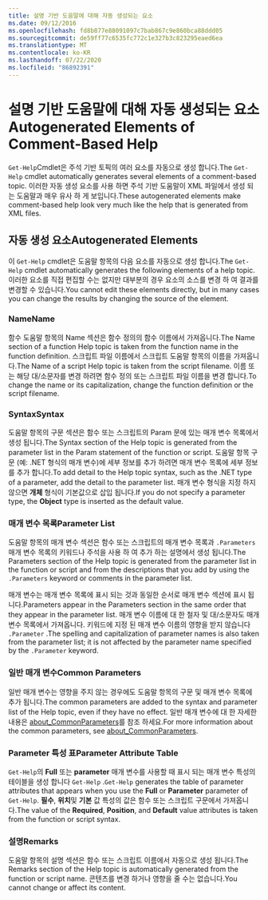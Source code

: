 ```yaml
---
title: 설명 기반 도움말에 대해 자동 생성되는 요소
ms.date: 09/12/2016
ms.openlocfilehash: fd8b877e88091097c7bab867c9e860bca88ddd05
ms.sourcegitcommit: de59ff77c6535fc772c1e327b3c823295eaed6ea
ms.translationtype: MT
ms.contentlocale: ko-KR
ms.lasthandoff: 07/22/2020
ms.locfileid: "86892391"
---
```

# <a name="autogenerated-elements-of-comment-based-help"></a><span data-ttu-id="c13c4-102">설명 기반 도움말에 대해 자동 생성되는 요소</span><span class="sxs-lookup"><span data-stu-id="c13c4-102">Autogenerated Elements of Comment-Based Help</span></span>

<span data-ttu-id="c13c4-103">`Get-Help`Cmdlet은 주석 기반 토픽의 여러 요소를 자동으로 생성 합니다.</span><span class="sxs-lookup"><span data-stu-id="c13c4-103">The `Get-Help` cmdlet automatically generates several elements of a comment-based topic.</span></span> <span data-ttu-id="c13c4-104">이러한 자동 생성 요소를 사용 하면 주석 기반 도움말이 XML 파일에서 생성 되는 도움말과 매우 유사 하 게 보입니다.</span><span class="sxs-lookup"><span data-stu-id="c13c4-104">These autogenerated elements make comment-based help look very much like the help that is generated from XML files.</span></span>

## <a name="autogenerated-elements"></a><span data-ttu-id="c13c4-105">자동 생성 요소</span><span class="sxs-lookup"><span data-stu-id="c13c4-105">Autogenerated Elements</span></span>

<span data-ttu-id="c13c4-106">이 `Get-Help` cmdlet은 도움말 항목의 다음 요소를 자동으로 생성 합니다.</span><span class="sxs-lookup"><span data-stu-id="c13c4-106">The `Get-Help` cmdlet automatically generates the following elements of a help topic.</span></span> <span data-ttu-id="c13c4-107">이러한 요소를 직접 편집할 수는 없지만 대부분의 경우 요소의 소스를 변경 하 여 결과를 변경할 수 있습니다.</span><span class="sxs-lookup"><span data-stu-id="c13c4-107">You cannot edit these elements directly, but in many cases you can change the results by changing the source of the element.</span></span>

### <a name="name"></a><span data-ttu-id="c13c4-108">Name</span><span class="sxs-lookup"><span data-stu-id="c13c4-108">Name</span></span>

<span data-ttu-id="c13c4-109">함수 도움말 항목의 Name 섹션은 함수 정의의 함수 이름에서 가져옵니다.</span><span class="sxs-lookup"><span data-stu-id="c13c4-109">The Name section of a function Help topic is taken from the function name in the function definition.</span></span> <span data-ttu-id="c13c4-110">스크립트 파일 이름에서 스크립트 도움말 항목의 이름을 가져옵니다.</span><span class="sxs-lookup"><span data-stu-id="c13c4-110">The Name of a script Help topic is taken from the script filename.</span></span> <span data-ttu-id="c13c4-111">이름 또는 해당 대/소문자를 변경 하려면 함수 정의 또는 스크립트 파일 이름을 변경 합니다.</span><span class="sxs-lookup"><span data-stu-id="c13c4-111">To change the name or its capitalization, change the function definition or the script filename.</span></span>

### <a name="syntax"></a><span data-ttu-id="c13c4-112">Syntax</span><span class="sxs-lookup"><span data-stu-id="c13c4-112">Syntax</span></span>

<span data-ttu-id="c13c4-113">도움말 항목의 구문 섹션은 함수 또는 스크립트의 Param 문에 있는 매개 변수 목록에서 생성 됩니다.</span><span class="sxs-lookup"><span data-stu-id="c13c4-113">The Syntax section of the Help topic is generated from the parameter list in the Param statement of the function or script.</span></span> <span data-ttu-id="c13c4-114">도움말 항목 구문 (예: .NET 형식의 매개 변수)에 세부 정보를 추가 하려면 매개 변수 목록에 세부 정보를 추가 합니다.</span><span class="sxs-lookup"><span data-stu-id="c13c4-114">To add detail to the Help topic syntax, such as the .NET type of a parameter, add the detail to the parameter list.</span></span> <span data-ttu-id="c13c4-115">매개 변수 형식을 지정 하지 않으면 **개체** 형식이 기본값으로 삽입 됩니다.</span><span class="sxs-lookup"><span data-stu-id="c13c4-115">If you do not specify a parameter type, the **Object** type is inserted as the default value.</span></span>

### <a name="parameter-list"></a><span data-ttu-id="c13c4-116">매개 변수 목록</span><span class="sxs-lookup"><span data-stu-id="c13c4-116">Parameter List</span></span>

<span data-ttu-id="c13c4-117">도움말 항목의 매개 변수 섹션은 함수 또는 스크립트의 매개 변수 목록과 `.Parameters` 매개 변수 목록의 키워드나 주석을 사용 하 여 추가 하는 설명에서 생성 됩니다.</span><span class="sxs-lookup"><span data-stu-id="c13c4-117">The Parameters section of the Help topic is generated from the parameter list in the function or script and from the descriptions that you add by using the `.Parameters` keyword or comments in the parameter list.</span></span>

<span data-ttu-id="c13c4-118">매개 변수는 매개 변수 목록에 표시 되는 것과 동일한 순서로 매개 변수 섹션에 표시 됩니다.</span><span class="sxs-lookup"><span data-stu-id="c13c4-118">Parameters appear in the Parameters section in the same order that they appear in the parameter list.</span></span> <span data-ttu-id="c13c4-119">매개 변수 이름에 대 한 철자 및 대/소문자도 매개 변수 목록에서 가져옵니다. 키워드에 지정 된 매개 변수 이름의 영향을 받지 않습니다 `.Parameter` .</span><span class="sxs-lookup"><span data-stu-id="c13c4-119">The spelling and capitalization of parameter names is also taken from the parameter list; it is not affected by the parameter name specified by the `.Parameter` keyword.</span></span>

### <a name="common-parameters"></a><span data-ttu-id="c13c4-120">일반 매개 변수</span><span class="sxs-lookup"><span data-stu-id="c13c4-120">Common Parameters</span></span>

<span data-ttu-id="c13c4-121">일반 매개 변수는 영향을 주지 않는 경우에도 도움말 항목의 구문 및 매개 변수 목록에 추가 됩니다.</span><span class="sxs-lookup"><span data-stu-id="c13c4-121">The common parameters are added to the syntax and parameter list of the Help topic, even if they have no effect.</span></span> <span data-ttu-id="c13c4-122">일반 매개 변수에 대 한 자세한 내용은 [about_CommonParameters](/powershell/module/microsoft.powershell.core/about/about_commonparameters)를 참조 하세요.</span><span class="sxs-lookup"><span data-stu-id="c13c4-122">For more information about the common parameters, see [about_CommonParameters](/powershell/module/microsoft.powershell.core/about/about_commonparameters).</span></span>

### <a name="parameter-attribute-table"></a><span data-ttu-id="c13c4-123">Parameter 특성 표</span><span class="sxs-lookup"><span data-stu-id="c13c4-123">Parameter Attribute Table</span></span>

<span data-ttu-id="c13c4-124">`Get-Help`의 **Full** 또는 **parameter** 매개 변수를 사용할 때 표시 되는 매개 변수 특성의 테이블을 생성 합니다 `Get-Help` .</span><span class="sxs-lookup"><span data-stu-id="c13c4-124">`Get-Help` generates the table of parameter attributes that appears when you use the **Full** or **Parameter** parameter of `Get-Help`.</span></span> <span data-ttu-id="c13c4-125">**필수**, **위치**및 **기본** 값 특성의 값은 함수 또는 스크립트 구문에서 가져옵니다.</span><span class="sxs-lookup"><span data-stu-id="c13c4-125">The value of the **Required**, **Position**, and **Default** value attributes is taken from the function or script syntax.</span></span>

### <a name="remarks"></a><span data-ttu-id="c13c4-126">설명</span><span class="sxs-lookup"><span data-stu-id="c13c4-126">Remarks</span></span>

<span data-ttu-id="c13c4-127">도움말 항목의 설명 섹션은 함수 또는 스크립트 이름에서 자동으로 생성 됩니다.</span><span class="sxs-lookup"><span data-stu-id="c13c4-127">The Remarks section of the Help topic is automatically generated from the function or script name.</span></span>
<span data-ttu-id="c13c4-128">콘텐츠를 변경 하거나 영향을 줄 수는 없습니다.</span><span class="sxs-lookup"><span data-stu-id="c13c4-128">You cannot change or affect its content.</span></span>
